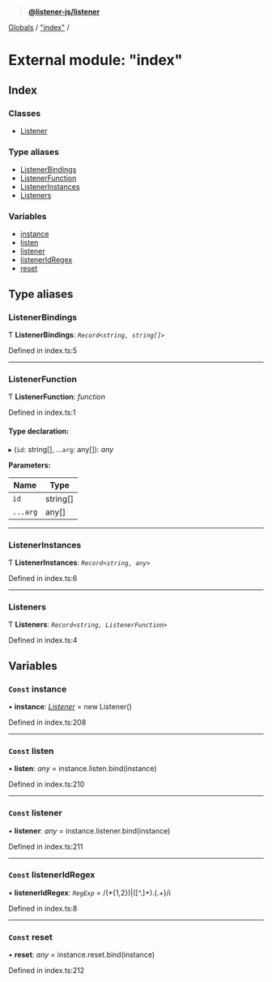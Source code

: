 > **[@listener-js/listener](../README.md)**

[Globals](../globals.md) / ["index"](_index_.md) /

# External module: "index"

## Index

### Classes

* [Listener](../classes/_index_.listener.md)

### Type aliases

* [ListenerBindings](_index_.md#listenerbindings)
* [ListenerFunction](_index_.md#listenerfunction)
* [ListenerInstances](_index_.md#listenerinstances)
* [Listeners](_index_.md#listeners)

### Variables

* [instance](_index_.md#const-instance)
* [listen](_index_.md#const-listen)
* [listener](_index_.md#const-listener)
* [listenerIdRegex](_index_.md#const-listeneridregex)
* [reset](_index_.md#const-reset)

## Type aliases

###  ListenerBindings

Ƭ **ListenerBindings**: *`Record<string, string[]>`*

Defined in index.ts:5

___

###  ListenerFunction

Ƭ **ListenerFunction**: *function*

Defined in index.ts:1

#### Type declaration:

▸ (`id`: string[], ...`arg`: any[]): *any*

**Parameters:**

Name | Type |
------ | ------ |
`id` | string[] |
`...arg` | any[] |

___

###  ListenerInstances

Ƭ **ListenerInstances**: *`Record<string, any>`*

Defined in index.ts:6

___

###  Listeners

Ƭ **Listeners**: *`Record<string, ListenerFunction>`*

Defined in index.ts:4

## Variables

### `Const` instance

• **instance**: *[Listener](../classes/_index_.listener.md)* =  new Listener()

Defined in index.ts:208

___

### `Const` listen

• **listen**: *any* =  instance.listen.bind(instance)

Defined in index.ts:210

___

### `Const` listener

• **listener**: *any* =  instance.listener.bind(instance)

Defined in index.ts:211

___

### `Const` listenerIdRegex

• **listenerIdRegex**: *`RegExp`* =  /(\*{1,2})|([^\.]+)\.(.+)/i

Defined in index.ts:8

___

### `Const` reset

• **reset**: *any* =  instance.reset.bind(instance)

Defined in index.ts:212